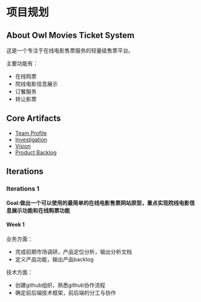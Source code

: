 [Investigation]: ./03_Investigation.md
[Team_profile]: ./02_Team_profile.md
[Vision]: ./04_Vision.md
[Product_backlog]: ./05_Product_backlog.md

# 项目规划

## About Owl Movies Ticket System
这是一个专注于在线电影售票服务的轻量级售票平台。

主要功能有：
- 在线购票
- 院线电影信息展示
- 订餐服务
- 转让影票

## Core Artifacts
- [Team Profile](Team_profile)
- [Investigation](03_Investigation.md)
- [Vision](Vision)
- [Product Backlog](Product_backlog)

## Iterations
### Iterations 1
**Goal:做出一个可以使用的最简单的在线电影售票网站原型，重点实现院线电影信息展示功能和在线购票功能**
#### Week 1
业务方面：
- 完成前期市场调研，产品定位分析，输出分析文档
- 定义产品功能，输出产品backlog

技术方面：
- 创建github组织，熟悉github协作流程
- 确定前后端技术框架，前后端的分工与协作
